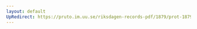 ```yaml
---
layout: default
UpRedirect: https://pruto.im.uu.se/riksdagen-records-pdf/1879/prot-1879--ak--056.pdf
---
```

